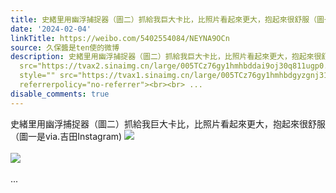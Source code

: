 ```yaml
---
title: 史緒里用幽浮捕捉器（圖二）抓給我巨大卡比，比照片看起來更大，抱起來很舒服（圖一是via.吉田Instagram) [图片][图片]
date: '2024-02-04'
linkTitle: https://weibo.com/5402554084/NEYNA9OCn
source: 久保醬是ten使的微博
description: 史緒里用幽浮捕捉器（圖二）抓給我巨大卡比，比照片看起來更大，抱起來很舒服<br>（圖一是via.吉田Instagram) <img style=""
  src="https://tvax2.sinaimg.cn/large/005TCz76gy1hmhbddai9oj30q811ugp0.jpg" referrerpolicy="no-referrer"><br><br><img
  style="" src="https://tvax1.sinaimg.cn/large/005TCz76gy1hmhbdgyzgnj310g0tgq98.jpg"
  referrerpolicy="no-referrer"><br><br> ...
disable_comments: true
---
```

史緒里用幽浮捕捉器（圖二）抓給我巨大卡比，比照片看起來更大，抱起來很舒服<br>（圖一是via.吉田Instagram) <img style="" src="https://tvax2.sinaimg.cn/large/005TCz76gy1hmhbddai9oj30q811ugp0.jpg" referrerpolicy="no-referrer"><br><br><img style="" src="https://tvax1.sinaimg.cn/large/005TCz76gy1hmhbdgyzgnj310g0tgq98.jpg" referrerpolicy="no-referrer"><br><br> ...